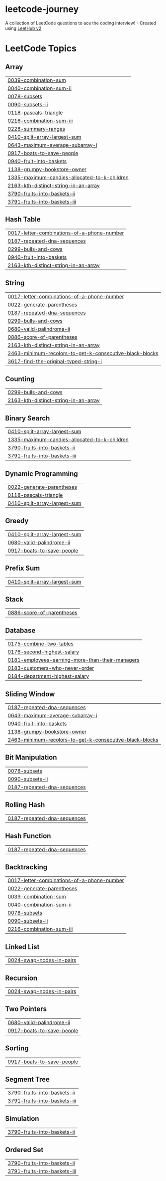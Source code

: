 # leetcode-journey
A collection of LeetCode questions to ace the coding interview! - Created using [LeetHub v2](https://github.com/arunbhardwaj/LeetHub-2.0)

<!---LeetCode Topics Start-->
# LeetCode Topics
## Array
|  |
| ------- |
| [0039-combination-sum](https://github.com/sibirajansibi/leetcode-journey/tree/master/0039-combination-sum) |
| [0040-combination-sum-ii](https://github.com/sibirajansibi/leetcode-journey/tree/master/0040-combination-sum-ii) |
| [0078-subsets](https://github.com/sibirajansibi/leetcode-journey/tree/master/0078-subsets) |
| [0090-subsets-ii](https://github.com/sibirajansibi/leetcode-journey/tree/master/0090-subsets-ii) |
| [0118-pascals-triangle](https://github.com/sibirajansibi/leetcode-journey/tree/master/0118-pascals-triangle) |
| [0216-combination-sum-iii](https://github.com/sibirajansibi/leetcode-journey/tree/master/0216-combination-sum-iii) |
| [0228-summary-ranges](https://github.com/sibirajansibi/leetcode-journey/tree/master/0228-summary-ranges) |
| [0410-split-array-largest-sum](https://github.com/sibirajansibi/leetcode-journey/tree/master/0410-split-array-largest-sum) |
| [0643-maximum-average-subarray-i](https://github.com/sibirajansibi/leetcode-journey/tree/master/0643-maximum-average-subarray-i) |
| [0917-boats-to-save-people](https://github.com/sibirajansibi/leetcode-journey/tree/master/0917-boats-to-save-people) |
| [0940-fruit-into-baskets](https://github.com/sibirajansibi/leetcode-journey/tree/master/0940-fruit-into-baskets) |
| [1138-grumpy-bookstore-owner](https://github.com/sibirajansibi/leetcode-journey/tree/master/1138-grumpy-bookstore-owner) |
| [1335-maximum-candies-allocated-to-k-children](https://github.com/sibirajansibi/leetcode-journey/tree/master/1335-maximum-candies-allocated-to-k-children) |
| [2163-kth-distinct-string-in-an-array](https://github.com/sibirajansibi/leetcode-journey/tree/master/2163-kth-distinct-string-in-an-array) |
| [3790-fruits-into-baskets-ii](https://github.com/sibirajansibi/leetcode-journey/tree/master/3790-fruits-into-baskets-ii) |
| [3791-fruits-into-baskets-iii](https://github.com/sibirajansibi/leetcode-journey/tree/master/3791-fruits-into-baskets-iii) |
## Hash Table
|  |
| ------- |
| [0017-letter-combinations-of-a-phone-number](https://github.com/sibirajansibi/leetcode-journey/tree/master/0017-letter-combinations-of-a-phone-number) |
| [0187-repeated-dna-sequences](https://github.com/sibirajansibi/leetcode-journey/tree/master/0187-repeated-dna-sequences) |
| [0299-bulls-and-cows](https://github.com/sibirajansibi/leetcode-journey/tree/master/0299-bulls-and-cows) |
| [0940-fruit-into-baskets](https://github.com/sibirajansibi/leetcode-journey/tree/master/0940-fruit-into-baskets) |
| [2163-kth-distinct-string-in-an-array](https://github.com/sibirajansibi/leetcode-journey/tree/master/2163-kth-distinct-string-in-an-array) |
## String
|  |
| ------- |
| [0017-letter-combinations-of-a-phone-number](https://github.com/sibirajansibi/leetcode-journey/tree/master/0017-letter-combinations-of-a-phone-number) |
| [0022-generate-parentheses](https://github.com/sibirajansibi/leetcode-journey/tree/master/0022-generate-parentheses) |
| [0187-repeated-dna-sequences](https://github.com/sibirajansibi/leetcode-journey/tree/master/0187-repeated-dna-sequences) |
| [0299-bulls-and-cows](https://github.com/sibirajansibi/leetcode-journey/tree/master/0299-bulls-and-cows) |
| [0680-valid-palindrome-ii](https://github.com/sibirajansibi/leetcode-journey/tree/master/0680-valid-palindrome-ii) |
| [0886-score-of-parentheses](https://github.com/sibirajansibi/leetcode-journey/tree/master/0886-score-of-parentheses) |
| [2163-kth-distinct-string-in-an-array](https://github.com/sibirajansibi/leetcode-journey/tree/master/2163-kth-distinct-string-in-an-array) |
| [2463-minimum-recolors-to-get-k-consecutive-black-blocks](https://github.com/sibirajansibi/leetcode-journey/tree/master/2463-minimum-recolors-to-get-k-consecutive-black-blocks) |
| [3617-find-the-original-typed-string-i](https://github.com/sibirajansibi/leetcode-journey/tree/master/3617-find-the-original-typed-string-i) |
## Counting
|  |
| ------- |
| [0299-bulls-and-cows](https://github.com/sibirajansibi/leetcode-journey/tree/master/0299-bulls-and-cows) |
| [2163-kth-distinct-string-in-an-array](https://github.com/sibirajansibi/leetcode-journey/tree/master/2163-kth-distinct-string-in-an-array) |
## Binary Search
|  |
| ------- |
| [0410-split-array-largest-sum](https://github.com/sibirajansibi/leetcode-journey/tree/master/0410-split-array-largest-sum) |
| [1335-maximum-candies-allocated-to-k-children](https://github.com/sibirajansibi/leetcode-journey/tree/master/1335-maximum-candies-allocated-to-k-children) |
| [3790-fruits-into-baskets-ii](https://github.com/sibirajansibi/leetcode-journey/tree/master/3790-fruits-into-baskets-ii) |
| [3791-fruits-into-baskets-iii](https://github.com/sibirajansibi/leetcode-journey/tree/master/3791-fruits-into-baskets-iii) |
## Dynamic Programming
|  |
| ------- |
| [0022-generate-parentheses](https://github.com/sibirajansibi/leetcode-journey/tree/master/0022-generate-parentheses) |
| [0118-pascals-triangle](https://github.com/sibirajansibi/leetcode-journey/tree/master/0118-pascals-triangle) |
| [0410-split-array-largest-sum](https://github.com/sibirajansibi/leetcode-journey/tree/master/0410-split-array-largest-sum) |
## Greedy
|  |
| ------- |
| [0410-split-array-largest-sum](https://github.com/sibirajansibi/leetcode-journey/tree/master/0410-split-array-largest-sum) |
| [0680-valid-palindrome-ii](https://github.com/sibirajansibi/leetcode-journey/tree/master/0680-valid-palindrome-ii) |
| [0917-boats-to-save-people](https://github.com/sibirajansibi/leetcode-journey/tree/master/0917-boats-to-save-people) |
## Prefix Sum
|  |
| ------- |
| [0410-split-array-largest-sum](https://github.com/sibirajansibi/leetcode-journey/tree/master/0410-split-array-largest-sum) |
## Stack
|  |
| ------- |
| [0886-score-of-parentheses](https://github.com/sibirajansibi/leetcode-journey/tree/master/0886-score-of-parentheses) |
## Database
|  |
| ------- |
| [0175-combine-two-tables](https://github.com/sibirajansibi/leetcode-journey/tree/master/0175-combine-two-tables) |
| [0176-second-highest-salary](https://github.com/sibirajansibi/leetcode-journey/tree/master/0176-second-highest-salary) |
| [0181-employees-earning-more-than-their-managers](https://github.com/sibirajansibi/leetcode-journey/tree/master/0181-employees-earning-more-than-their-managers) |
| [0183-customers-who-never-order](https://github.com/sibirajansibi/leetcode-journey/tree/master/0183-customers-who-never-order) |
| [0184-department-highest-salary](https://github.com/sibirajansibi/leetcode-journey/tree/master/0184-department-highest-salary) |
## Sliding Window
|  |
| ------- |
| [0187-repeated-dna-sequences](https://github.com/sibirajansibi/leetcode-journey/tree/master/0187-repeated-dna-sequences) |
| [0643-maximum-average-subarray-i](https://github.com/sibirajansibi/leetcode-journey/tree/master/0643-maximum-average-subarray-i) |
| [0940-fruit-into-baskets](https://github.com/sibirajansibi/leetcode-journey/tree/master/0940-fruit-into-baskets) |
| [1138-grumpy-bookstore-owner](https://github.com/sibirajansibi/leetcode-journey/tree/master/1138-grumpy-bookstore-owner) |
| [2463-minimum-recolors-to-get-k-consecutive-black-blocks](https://github.com/sibirajansibi/leetcode-journey/tree/master/2463-minimum-recolors-to-get-k-consecutive-black-blocks) |
## Bit Manipulation
|  |
| ------- |
| [0078-subsets](https://github.com/sibirajansibi/leetcode-journey/tree/master/0078-subsets) |
| [0090-subsets-ii](https://github.com/sibirajansibi/leetcode-journey/tree/master/0090-subsets-ii) |
| [0187-repeated-dna-sequences](https://github.com/sibirajansibi/leetcode-journey/tree/master/0187-repeated-dna-sequences) |
## Rolling Hash
|  |
| ------- |
| [0187-repeated-dna-sequences](https://github.com/sibirajansibi/leetcode-journey/tree/master/0187-repeated-dna-sequences) |
## Hash Function
|  |
| ------- |
| [0187-repeated-dna-sequences](https://github.com/sibirajansibi/leetcode-journey/tree/master/0187-repeated-dna-sequences) |
## Backtracking
|  |
| ------- |
| [0017-letter-combinations-of-a-phone-number](https://github.com/sibirajansibi/leetcode-journey/tree/master/0017-letter-combinations-of-a-phone-number) |
| [0022-generate-parentheses](https://github.com/sibirajansibi/leetcode-journey/tree/master/0022-generate-parentheses) |
| [0039-combination-sum](https://github.com/sibirajansibi/leetcode-journey/tree/master/0039-combination-sum) |
| [0040-combination-sum-ii](https://github.com/sibirajansibi/leetcode-journey/tree/master/0040-combination-sum-ii) |
| [0078-subsets](https://github.com/sibirajansibi/leetcode-journey/tree/master/0078-subsets) |
| [0090-subsets-ii](https://github.com/sibirajansibi/leetcode-journey/tree/master/0090-subsets-ii) |
| [0216-combination-sum-iii](https://github.com/sibirajansibi/leetcode-journey/tree/master/0216-combination-sum-iii) |
## Linked List
|  |
| ------- |
| [0024-swap-nodes-in-pairs](https://github.com/sibirajansibi/leetcode-journey/tree/master/0024-swap-nodes-in-pairs) |
## Recursion
|  |
| ------- |
| [0024-swap-nodes-in-pairs](https://github.com/sibirajansibi/leetcode-journey/tree/master/0024-swap-nodes-in-pairs) |
## Two Pointers
|  |
| ------- |
| [0680-valid-palindrome-ii](https://github.com/sibirajansibi/leetcode-journey/tree/master/0680-valid-palindrome-ii) |
| [0917-boats-to-save-people](https://github.com/sibirajansibi/leetcode-journey/tree/master/0917-boats-to-save-people) |
## Sorting
|  |
| ------- |
| [0917-boats-to-save-people](https://github.com/sibirajansibi/leetcode-journey/tree/master/0917-boats-to-save-people) |
## Segment Tree
|  |
| ------- |
| [3790-fruits-into-baskets-ii](https://github.com/sibirajansibi/leetcode-journey/tree/master/3790-fruits-into-baskets-ii) |
| [3791-fruits-into-baskets-iii](https://github.com/sibirajansibi/leetcode-journey/tree/master/3791-fruits-into-baskets-iii) |
## Simulation
|  |
| ------- |
| [3790-fruits-into-baskets-ii](https://github.com/sibirajansibi/leetcode-journey/tree/master/3790-fruits-into-baskets-ii) |
## Ordered Set
|  |
| ------- |
| [3790-fruits-into-baskets-ii](https://github.com/sibirajansibi/leetcode-journey/tree/master/3790-fruits-into-baskets-ii) |
| [3791-fruits-into-baskets-iii](https://github.com/sibirajansibi/leetcode-journey/tree/master/3791-fruits-into-baskets-iii) |
<!---LeetCode Topics End-->